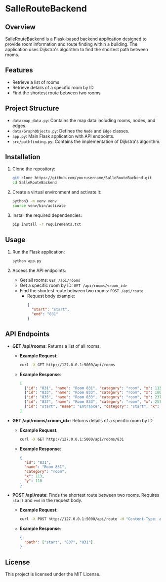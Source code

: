# SalleRouteBackend

## Overview
SalleRouteBackend is a Flask-based backend application designed to provide room information and route finding within a building. The application uses Dijkstra's algorithm to find the shortest path between rooms.

## Features
- Retrieve a list of rooms
- Retrieve details of a specific room by ID
- Find the shortest route between two rooms

## Project Structure
- `data/map_data.py`: Contains the map data including rooms, nodes, and edges.
- `data/GraphObjects.py`: Defines the `Node` and `Edge` classes.
- `app.py`: Main Flask application with API endpoints.
- `src/pathfinding.py`: Contains the implementation of Dijkstra's algorithm.

## Installation
1. Clone the repository:
    ```sh
    git clone https://github.com/yourusername/SalleRouteBackend.git
    cd SalleRouteBackend
    ```

2. Create a virtual environment and activate it:
    ```sh
    python3 -m venv venv
    source venv/bin/activate
    ```

3. Install the required dependencies:
    ```sh
    pip install -r requirements.txt
    ```

## Usage
1. Run the Flask application:
    ```sh
    python app.py
    ```

2. Access the API endpoints:
    - Get all rooms: `GET /api/rooms`
    - Get a specific room by ID: `GET /api/rooms/<room_id>`
    - Find the shortest route between two rooms: `POST /api/route`
        - Request body example:
          ```json
          {
            "start": "start",
            "end": "831"
          }
          ```

## API Endpoints
- **GET /api/rooms**: Returns a list of all rooms.
    - **Example Request**:
      ```sh
      curl -X GET http://127.0.0.1:5000/api/rooms
      ```
    - **Example Response**:
      ```json
      [
        {"id": "831", "name": "Room 831", "category": "room", "x": 113, "y": 116},
        {"id": "833", "name": "Room 833", "category": "room", "x": 180, "y": 116},
        {"id": "835", "name": "Room 833", "category": "room", "x": 237, "y": 116},
        {"id": "837", "name": "Room 833", "category": "room", "x": 257, "y": 116},
        {"id": "start", "name": "Entrance", "category": "start", "x": 369, "y": 252}
      ]
      ```

- **GET /api/rooms/<room_id>**: Returns details of a specific room by ID.
    - **Example Request**:
      ```sh
      curl -X GET http://127.0.0.1:5000/api/rooms/831
      ```
    - **Example Response**:
      ```json
      {
        "id": "831",
        "name": "Room 831",
        "category": "room",
        "x": 113,
        "y": 116
      }
      ```

- **POST /api/route**: Finds the shortest route between two rooms. Requires `start` and `end` in the request body.
    - **Example Request**:
      ```sh
      curl -X POST http://127.0.0.1:5000/api/route -H "Content-Type: application/json" -d '{"start": "start", "end": "831"}'
      ```
    - **Example Response**:
      ```json
      {
        "path": ["start", "837", "831"]
      }
      ```

## License
This project is licensed under the MIT License.